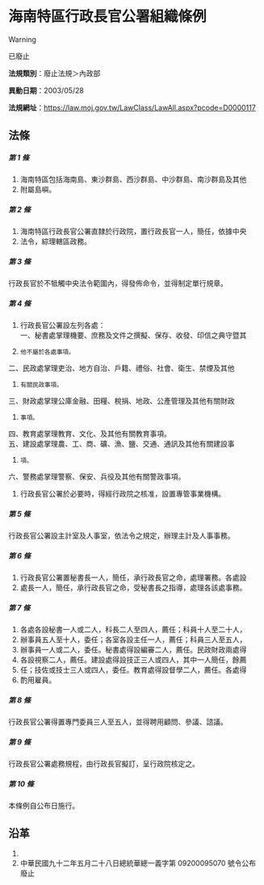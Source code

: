 # 海南特區行政長官公署組織條例


> [!WARNING]
> 已廢止


**法規類別**：廢止法規＞內政部

**異動日期**：2003/05/28  

**法規網址**：https://law.moj.gov.tw/LawClass/LawAll.aspx?pcode=D0000117



## 法條
##### 第 1 條
1. 海南特區包括海南島、東沙群島、西沙群島、中沙群島、南沙群島及其他
1. 附屬島嶼。

##### 第 2 條
1. 海南特區行政長官公署直隸於行政院，置行政長官一人，簡任，依據中央
1. 法令，綜理轄區政務。

##### 第 3 條
行政長官於不牴觸中央法令範圍內，得發佈命令，並得制定單行規章。

##### 第 4 條
1. 行政長官公署設左列各處：  
一、秘書處掌理機要、庶務及文件之撰擬、保存、收發、印信之典守暨其
1.     他不屬於各處事項。  
二、民政處掌理吏治、地方自治、戶籍、禮俗、社會、衛生、禁煙及其他
1.     有關民政事項。  
三、財政處掌理公庫金融、田糧、稅捐、地政、公產管理及其他有關財政
1.     事項。  
四、教育處掌理教育、文化、及其他有關教育事項。  
五、建設處掌理農、工、商、礦、漁、鹽、交通、通訊及其他有關建設事
1.     項。  
六、警務處掌理警察、保安、兵役及其他有關警政事項。
1. 行政長官公署於必要時，得經行政院之核准，設置專管事業機構。

##### 第 5 條
行政長官公署設主計室及人事室，依法令之規定，辦理主計及人事事務。

##### 第 6 條
1. 行政長官公署置秘書長一人，簡任，承行政長官之命，處理署務。各處設
1. 處長一人，簡任，承行政長官之命，受秘書長之指導，處理各該處事務。

##### 第 7 條
1. 各處各設秘書一人或二人，科長二人至四人，薦任；科員十人至二十人，
1. 辦事員五人至十人，委任；各室各設主任一人，薦任；科員三人至五人，
1. 辦事員一人或二人，委任。秘書處得設編審二人，薦任。民政財政兩處得
1. 各設視察二人，薦任。建設處得設技正三人或四人，其中一人簡任，餘薦
1. 任；技佐或技士三人或四人，委任。教育處得設督學二人，薦任。各處得
1. 酌用雇員。

##### 第 8 條
行政長官公署得置專門委員三人至五人，並得聘用顧問、參議、諮議。

##### 第 9 條
行政長官公署處務規程，由行政長官擬訂，呈行政院核定之。

##### 第 10 條
本條例自公布日施行。

## 沿革
1. 
1. 中華民國九十二年五月二十八日總統華總一義字第 09200095070  號令公布廢止
